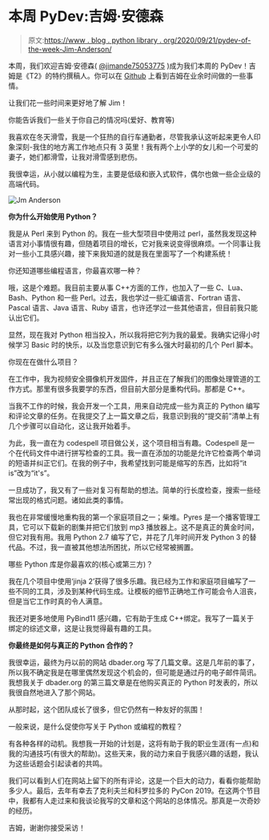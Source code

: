 # 本周 PyDev:吉姆·安德森

> 原文:[https://www . blog . python library . org/2020/09/21/pydev-of-the-week-Jim-Anderson/](https://www.blog.pythonlibrary.org/2020/09/21/pydev-of-the-week-jim-anderson/)

本周，我们欢迎吉姆·安德森( [@jimande75053775](https://twitter.com/jimande75053775) )成为我们本周的 PyDev！吉姆是《T2》的特约撰稿人。你可以在 [Github](https://github.com/jima80525) 上看到吉姆在业余时间做的一些事情。

让我们花一些时间来更好地了解 Jim！

你能告诉我们一些关于你自己的情况吗(爱好、教育等)

我喜欢在冬天滑雪，我是一个狂热的自行车通勤者，尽管我承认这听起来更令人印象深刻-我住的地方离工作地点只有 3 英里！我有两个上小学的女儿和一个可爱的妻子，她们都滑雪，让我对滑雪感到悲伤。

我很幸运，从小就以编程为生，主要是低级和嵌入式软件，偶尔也做一些企业级的高端代码。

![Jm Anderson](../Images/0253bb753b327df0591be1e67ad5b189.png)

**你为什么开始使用 Python？**

我是从 Perl 来到 Python 的。我在一些大型项目中使用过 perl，虽然我发现这种语言对小事情很有趣，但随着项目的增长，它对我来说变得很麻烦。一个同事让我对一些小工具感兴趣，接下来我知道的就是我在里面写了一个构建系统！

你还知道哪些编程语言，你最喜欢哪一种？

哦，这是个难题。我目前主要从事 C++方面的工作，也加入了一些 C、Lua、Bash、Python 和一些 Perl。过去，我也学过一些汇编语言、Fortran 语言、Pascal 语言、Java 语言、Ruby 语言，也许还学过一些其他语言，但目前我只能认出它们。

显然，现在我对 Python 相当投入，所以我将把它列为我的最爱。我确实记得小时候学习 Basic 时的快乐，以及当您意识到它有多么强大时最初的几个 Perl 脚本。

你现在在做什么项目？

在工作中，我为视频安全摄像机开发固件，并且正在了解我们的图像处理管道的工作方式。那里有很多我要学的东西，但目前大部分是重构代码。那都是 C++。

当我不工作的时候，我会开发一个工具，用来自动完成一些为真正的 Python 编写和评论文章的任务。在我提交了上一篇文章之后，我意识到我的“提交前”清单上有几个步骤可以自动化，这让我开始着手。

为此，我一直在为 codespell 项目做公关，这个项目相当有趣。Codespell 是一个在代码文件中进行拼写检查的工具。我一直在添加的功能是允许它检查两个单词的短语并纠正它们。在我的例子中，我希望找到可能是缩写的东西，比如将“it is”改为“it's”。

一旦成功了，我又有了一些对复习有帮助的想法。简单的行长度检查，搜索一些经常出现的格式问题。诸如此类的事情。

我也在非常缓慢地重构我的第一个家庭项目之一；柴堆。Pyres 是一个播客管理工具，它可以下载新的剧集并把它们放到 mp3 播放器上。这不是真正的黄金时间，但它对我有用。我用 Python 2.7 编写了它，并花了几年时间开发 Python 3 的替代品。不过，我一直被其他想法所困扰，所以它经常被搁置。

哪些 Python 库是你最喜欢的(核心或第三方)？

我在几个项目中使用‘jinja 2’获得了很多乐趣。我已经为工作和家庭项目编写了一些不同的工具，涉及到某种代码生成。让模板的细节正确地工作可能会令人沮丧，但是当它工作时真的令人满意。

我还对更多地使用 PyBind11 感兴趣，它有助于生成 C++绑定。我写了一篇关于绑定的综述文章，这是让我觉得最有趣的工具。

**你最终是如何与真正的 Python 合作的？**

我很幸运，最终为丹以前的网站 dbader.org 写了几篇文章。这是几年前的事了，所以我不确定我是在哪里偶然发现这个机会的，但可能是通过丹的电子邮件简讯。我想我关于 dbader.org 的第三篇文章是在他购买真正的 Python 时发表的，所以我很自然地进入了那个网站。

从那时起，这个团队成长了很多，但它仍然有一种友好的氛围！

一般来说，是什么促使你写关于 Python 或编程的教程？

有各种各样的动机。我想我一开始的计划是，这将有助于我的职业生涯(有一点)和我的沟通技巧(有很大的帮助)。这些天来，我的动力来自于我感兴趣的话题，我认为这些话题会引起读者的共鸣。

我们可以看到人们在网站上留下的所有评论，这是一个巨大的动力，看看你能帮助多少人。最后，去年有幸去了克利夫兰和科罗拉多的 PyCon 2019。在这两个节目中，我都有人走过来和我谈论我写的文章和这个网站的总体情况。那真是一次奇妙的经历。

吉姆，谢谢你接受采访！
